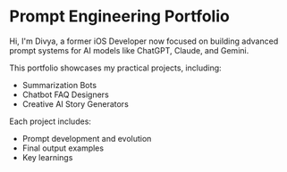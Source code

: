 # Prompt Engineering Portfolio

Hi, I'm Divya, a former iOS Developer now focused on building advanced prompt systems for AI models like ChatGPT, Claude, and Gemini.

This portfolio showcases my practical projects, including:
- Summarization Bots
- Chatbot FAQ Designers
- Creative AI Story Generators

Each project includes:
- Prompt development and evolution
- Final output examples
- Key learnings



